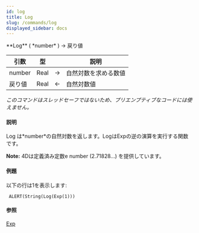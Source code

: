 ```yaml
---
id: log
title: Log
slug: /commands/log
displayed_sidebar: docs
---
```


<!--REF #_command_.Log.Syntax-->**Log** ( *number* ) -> 戻り値<!-- END REF-->
<!--REF #_command_.Log.Params-->
| 引数 | 型 |  | 説明 |
| --- | --- | --- | --- |
| number | Real | &#8594;  | 自然対数を求める数値 |
| 戻り値 | Real | &#8592; | 自然対数値 |

<!-- END REF-->

*このコマンドはスレッドセーフではないため、プリエンプティブなコードには使えません。*


#### 説明 

<!--REF #_command_.Log.Summary-->Log は*number*の自然対数を返します。<!-- END REF-->LogはExpの逆の演算を実行する関数です。

**Note:** 4Dは定義済み定数e number (2.71828...) を提供しています。

#### 例題 

以下の行は1を表示します:

```4d
 ALERT(String(Log(Exp(1)))
```

#### 参照 

[Exp](exp.md)  